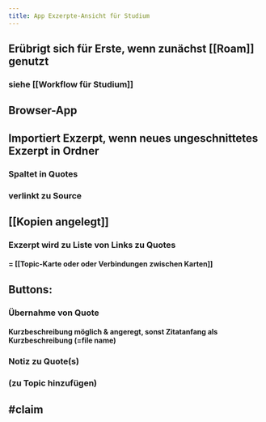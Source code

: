 ```yaml
---
title: App Exzerpte-Ansicht für Studium
---
```


## Erübrigt sich für Erste, wenn zunächst [[Roam]] genutzt
### siehe [[Workflow für Studium]]

## Browser-App

## Importiert Exzerpt, wenn neues ungeschnittetes Exzerpt in Ordner
### Spaltet in Quotes

### verlinkt zu Source

## [[Kopien angelegt]]
### Exzerpt wird zu Liste von Links zu Quotes
#### = [[Topic-Karte oder oder Verbindungen zwischen Karten]]

## Buttons:
### Übernahme von Quote
#### Kurzbeschreibung möglich & angeregt, sonst Zitatanfang als Kurzbeschreibung (=file name)

### Notiz zu Quote(s)

### (zu Topic hinzufügen)

## #claim
